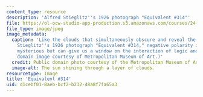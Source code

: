 ```yaml
---
content_type: resource
description: 'Alfred Stieglitz''s 1926 photograph "Equivalent #314"'
file: https://ol-ocw-studio-app-production.s3.amazonaws.com/courses/24-979-topics-in-semantics-negative-polarity-items-fall-2018/d1cebf018aebbcf2b23248a8f7fa65a3_24-979f18.jpg
file_type: image/jpeg
image_metadata:
  caption: 'Like the clouds that simultaneously obscure and reveal the sun in Alfred
    Stieglitz''s 1926 photograph "Equivalent #314," negative polarity items may appear
    mysterious but can give us a window on the interaction of logic and grammar. (Public
    domain image courtesy of Metropolitan Museum of Art.)'
  credit: Public domain photo courtesy of the Metropolitan Museum of Art.
  image-alt: The sun shining through a layer of clouds.
resourcetype: Image
title: 'Equivalent #314'
uid: d1cebf01-8aeb-bcf2-b232-48a8f7fa65a3
---
```


